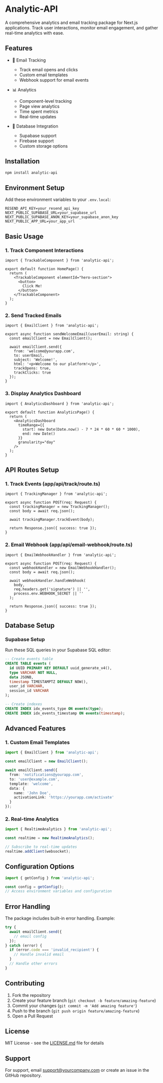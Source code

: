 # Analytic-API

A comprehensive analytics and email tracking package for Next.js applications. Track user interactions, monitor email engagement, and gather real-time analytics with ease.

## Features

- 📧 Email Tracking
  - Track email opens and clicks
  - Custom email templates
  - Webhook support for email events
  
- 📊 Analytics
  - Component-level tracking
  - Page view analytics
  - Time spent metrics
  - Real-time updates
  
- 🔄 Database Integration
  - Supabase support
  - Firebase support
  - Custom storage options

## Installation

```bash
npm install analytic-api
```

## Environment Setup

Add these environment variables to your `.env.local`:

```env
RESEND_API_KEY=your_resend_api_key
NEXT_PUBLIC_SUPABASE_URL=your_supabase_url
NEXT_PUBLIC_SUPABASE_ANON_KEY=your_supabase_anon_key
NEXT_PUBLIC_APP_URL=your_app_url
```

## Basic Usage

### 1. Track Component Interactions

```tsx
import { TrackableComponent } from 'analytic-api';

export default function HomePage() {
  return (
    <TrackableComponent elementId="hero-section">
      <button>
        Click Me!
      </button>
    </TrackableComponent>
  );
}
```

### 2. Send Tracked Emails

```tsx
import { EmailClient } from 'analytic-api';

export async function sendWelcomeEmail(userEmail: string) {
  const emailClient = new EmailClient();
  
  await emailClient.send({
    from: 'welcome@yourapp.com',
    to: userEmail,
    subject: 'Welcome!',
    html: '<p>Welcome to our platform!</p>',
    trackOpens: true,
    trackClicks: true
  });
}
```

### 3. Display Analytics Dashboard

```tsx
import { AnalyticsDashboard } from 'analytic-api';

export default function AnalyticsPage() {
  return (
    <AnalyticsDashboard 
      timeRange={{
        start: new Date(Date.now() - 7 * 24 * 60 * 60 * 1000),
        end: new Date()
      }}
      granularity="day"
    />
  );
}
```

## API Routes Setup

### 1. Track Events (app/api/track/route.ts)

```tsx
import { TrackingManager } from 'analytic-api';

export async function POST(req: Request) {
  const trackingManager = new TrackingManager();
  const body = await req.json();
  
  await trackingManager.trackEvent(body);
  
  return Response.json({ success: true });
}
```

### 2. Email Webhook (app/api/email-webhook/route.ts)

```tsx
import { EmailWebhookHandler } from 'analytic-api';

export async function POST(req: Request) {
  const webhookHandler = new EmailWebhookHandler();
  const body = await req.json();
  
  await webhookHandler.handleWebhook(
    body,
    req.headers.get('signature') || '',
    process.env.WEBHOOK_SECRET || ''
  );
  
  return Response.json({ success: true });
}
```

## Database Setup

### Supabase Setup

Run these SQL queries in your Supabase SQL editor:

```sql
-- Create events table
CREATE TABLE events (
  id UUID PRIMARY KEY DEFAULT uuid_generate_v4(),
  type VARCHAR NOT NULL,
  data JSONB,
  timestamp TIMESTAMPTZ DEFAULT NOW(),
  user_id VARCHAR,
  session_id VARCHAR
);

-- Create indexes
CREATE INDEX idx_events_type ON events(type);
CREATE INDEX idx_events_timestamp ON events(timestamp);
```

## Advanced Features

### 1. Custom Email Templates

```typescript
import { EmailClient } from 'analytic-api';

const emailClient = new EmailClient();

await emailClient.send({
  from: 'notifications@yourapp.com',
  to: 'user@example.com',
  template: 'welcome',
  data: {
    name: 'John Doe',
    activationLink: 'https://yourapp.com/activate'
  }
});
```

### 2. Real-time Analytics

```typescript
import { RealtimeAnalytics } from 'analytic-api';

const realtime = new RealtimeAnalytics();

// Subscribe to real-time updates
realtime.addClient(websocket);
```

## Configuration Options

```typescript
import { getConfig } from 'analytic-api';

const config = getConfig();
// Access environment variables and configuration
```

## Error Handling

The package includes built-in error handling. Example:

```typescript
try {
  await emailClient.send({
    // email config
  });
} catch (error) {
  if (error.code === 'invalid_recipient') {
    // Handle invalid email
  }
  // Handle other errors
}
```

## Contributing

1. Fork the repository
2. Create your feature branch (`git checkout -b feature/amazing-feature`)
3. Commit your changes (`git commit -m 'Add amazing feature'`)
4. Push to the branch (`git push origin feature/amazing-feature`)
5. Open a Pull Request

## License

MIT License - see the [LICENSE.md](LICENSE.md) file for details

## Support

For support, email support@yourcompany.com or create an issue in the GitHub repository.
